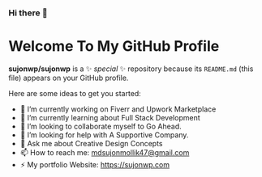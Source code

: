 ### Hi there 👋 

<h1> Welcome To My GitHub Profile </h1>

**sujonwp/sujonwp** is a ✨ _special_ ✨ repository because its `README.md` (this file) appears on your GitHub profile.

Here are some ideas to get you started:

- 🔭 I’m currently working on Fiverr and Upwork Marketplace
- 🌱 I’m currently learning about Full Stack Development
- 👯 I’m looking to collaborate myself to Go Ahead.
- 🤔 I’m looking for help with A Supportive Company.
- 💬 Ask me about Creative Design Concepts
- 📫 How to reach me: mdsujonmollik47@gmail.com
- ⚡ My portfolio Website: https://sujonwp.com

